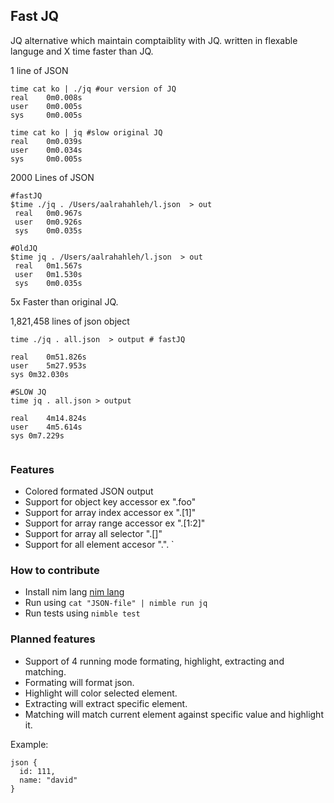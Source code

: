 ## Fast JQ

JQ alternative which maintain comptaiblity with JQ. written in flexable languge and X time faster than JQ.

1 line of JSON
```
time cat ko | ./jq #our version of JQ
real    0m0.008s
user    0m0.005s
sys     0m0.005s

time cat ko | jq #slow original JQ
real    0m0.039s
user    0m0.034s
sys     0m0.005s

```

2000 Lines of JSON
```
#fastJQ
$time ./jq . /Users/aalrahahleh/l.json  > out
 real	0m0.967s
 user	0m0.926s
 sys	0m0.035s

#OldJQ
$time jq . /Users/aalrahahleh/l.json  > out
 real	0m1.567s
 user	0m1.530s
 sys	0m0.035s

```

5x Faster than original JQ.

1,821,458 lines of json object
```
time ./jq . all.json  > output # fastJQ

real	0m51.826s
user	5m27.953s
sys	0m32.030s

#SLOW JQ
time jq . all.json > output

real	4m14.824s
user	4m5.614s
sys	0m7.229s


```


### Features

- Colored formated JSON output
- Support for object key accessor ex ".foo"
- Support for array index accessor ex ".[1]"
- Support for array range accessor ex ".[1:2]"
- Support for array all selector ".[]"
- Support for all element accesor ".".
`
### How to contribute 

- Install nim lang [nim lang](https://nim-lang.org/install.html)
- Run using `cat "JSON-file" | nimble run jq`
- Run tests using `nimble test`

### Planned features

- Support of 4 running mode formating, highlight, extracting and matching. 
- Formating  will format json.
- Highlight will color selected element. 
- Extracting  will extract specific element.
- Matching will match current element against specific value and highlight it.

Example:
```
json {
  id: 111,
  name: "david"
}
```

```
  


